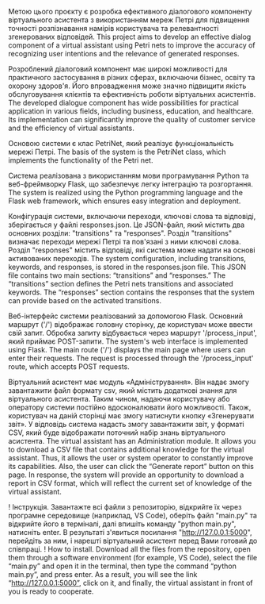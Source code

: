 Метою цього проєкту є розробка ефективного діалогового компоненту віртуального асистента з використанням мереж Петрі для підвищення точності розпізнавання намірів користувача та релевантності згенерованих відповідей.
This project aims to develop an effective dialog component of a virtual assistant using Petri nets to improve the accuracy of recognizing user intentions and the relevance of generated responses.

Розроблений діалоговий компонент має широкі можливості для практичного застосування в різних сферах, включаючи бізнес, освіту та охорону здоров'я. Його впровадження може значно підвищити якість обслуговування клієнтів та ефективність роботи віртуальних асистентів.
The developed dialogue component has wide possibilities for practical application in various fields, including business, education, and healthcare. Its implementation can significantly improve the quality of customer service and the efficiency of virtual assistants.

Основою системи є клас PetriNet, який реалізує функціональність мережі Петрі.
The basis of the system is the PetriNet class, which implements the functionality of the Petri net.

Система реалізована з використанням мови програмування Python та веб-фреймворку Flask, що забезпечує легку інтеграцію та розгортання.
The system is realized using the Python programming language and the Flask web framework, which ensures easy integration and deployment.

Конфігурація системи, включаючи переходи, ключові слова та відповіді, зберігається у файлі responses.json. Це JSON-файл, який містить два основних розділи: "transitions" та "responses". Розділ "transitions" визначає переходи мережі Петрі та пов'язані з ними ключові слова. Розділ "responses" містить відповіді, які система може надати на основі активованих переходів.
The system configuration, including transitions, keywords, and responses, is stored in the responses.json file. This JSON file contains two main sections: “transitions” and “responses.” The “transitions” section defines the Petri nets transitions and associated keywords. The “responses” section contains the responses that the system can provide based on the activated transitions.

Веб-інтерфейс системи реалізований за допомогою Flask. Основний маршрут ('/') відображає головну сторінку, де користувач може ввести свій запит. Обробка запиту відбувається через маршрут '/process_input', який приймає POST-запити.
The system's web interface is implemented using Flask. The main route ('/') displays the main page where users can enter their requests. The request is processed through the '/process_input' route, which accepts POST requests.

Віртуальний асистент має модуль «Адміністрування». Він надає змогу завантажити файл формату csv, який містить додаткові знання для віртуального асистента. Таким чином, надаючи користувачу або оператору системи постійно вдосконалювати його можливості. Також, користувач на даній сторінці має змогу натиснути кнопку «Згенерувати звіт». У відповідь система надасть змогу завантажити звіт, у форматі CSV, який буде відображати поточний набір знань віртуального асистента.
The virtual assistant has an Administration module. It allows you to download a CSV file that contains additional knowledge for the virtual assistant. Thus, it allows the user or system operator to constantly improve its capabilities. Also, the user can click the “Generate report” button on this page. In response, the system will provide an opportunity to download a report in CSV format, which will reflect the current set of knowledge of the virtual assistant.

! Інструкція. Завантажте всі файли з репозиторію, відкрийте їх через програмне середовище (наприклад, VS Code), оберіть файл "main.py" та відкрийте його в терміналі, далі впишіть команду "python main.py", натисніть enter. В результаті з'явиться посилання "http://127.0.0.1:5000", перейдіть за ним, і нарешті віртуальний асистент перед Вами готовий до співпраці.
! How to install. Download all the files from the repository, open them through a software environment (for example, VS Code), select the file “main.py” and open it in the terminal, then type the command “python main.py”, and press enter. As a result, you will see the link “http://127.0.0.1:5000”, click on it, and finally, the virtual assistant in front of you is ready to cooperate.
